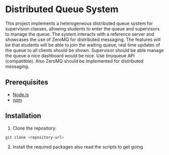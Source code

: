 # Distributed Queue System

This project implements a heterogeneous distributed queue system for supervision classes, allowing students to enter the queue and supervisors to manage the queue. The system interacts with a reference server and showcases the use of ZeroMQ for distributed messaging. The features will be that students will be able to join the waiting queue, real time updates of the queue to all clients should be shown. Supervisor should be able manage the queue a nice dashboard would be nice. Use tinyqueue API (compatitble). Also ZeroMQ should be implemented for distributed messaging.

## Prerequisites

- [Node.js](https://nodejs.org/)
- [npm](https://www.npmjs.com/)

## Installation

1. Clone the repository:

```bash
git clone <repository-url>
```

2. Install the required packages also read the scripts to get going

